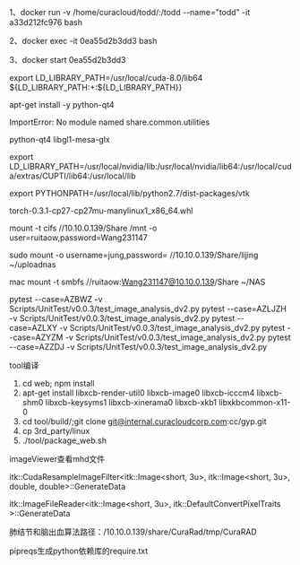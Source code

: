 1、docker run -v /home/curacloud/todd/:/todd --name="todd" -it a33d212fc976 bash

2、docker exec -it 0ea55d2b3dd3 bash

3、docker start 0ea55d2b3dd3

export LD_LIBRARY_PATH=/usr/local/cuda-8.0/lib64\
                         ${LD_LIBRARY_PATH:+:${LD_LIBRARY_PATH}}

apt-get install -y python-qt4

ImportError: No module named share.common.utilities


python-qt4 libgl1-mesa-glx

export LD_LIBRARY_PATH=/usr/local/nvidia/lib:/usr/local/nvidia/lib64:/usr/local/cuda/extras/CUPTI/lib64:/usr/local/lib

export PYTHONPATH=/usr/local/lib/python2.7/dist-packages/vtk

torch-0.3.1-cp27-cp27mu-manylinux1_x86_64.whl


mount -t cifs //10.10.0.139/Share /mnt -o user=ruitaow,password=Wang231147

sudo mount -o username=jung,password=  //10.10.0.139/Share/lijing ~/uploadnas

mac
mount -t smbfs //ruitaow:Wang231147@10.10.0.139/Share ~/NAS

pytest --case=AZBWZ -v Scripts/UnitTest/v0.0.3/test_image_analysis_dv2.py
pytest --case=AZLJZH -v Scripts/UnitTest/v0.0.3/test_image_analysis_dv2.py
pytest --case=AZLXY -v Scripts/UnitTest/v0.0.3/test_image_analysis_dv2.py
pytest --case=AZYZM -v Scripts/UnitTest/v0.0.3/test_image_analysis_dv2.py
pytest --case=AZZDJ -v Scripts/UnitTest/v0.0.3/test_image_analysis_dv2.py

tool编译
1. cd web; npm install
2. apt-get install libxcb-render-util0 libxcb-image0 libxcb-icccm4  libxcb-shm0 libxcb-keysyms1 libxcb-xinerama0 libxcb-xkb1 libxkbcommon-x11-0
3. cd tool/build/;git clone git@internal.curacloudcorp.com:cc/gyp.git
4. cp 3rd_party/linux
4. ./tool/package_web.sh

imageViewer查看mhd文件

itk::CudaResampleImageFilter<itk::Image<short, 3u>, itk::Image<short, 3u>, double, double>::GenerateData

itk::ImageFileReader<itk::Image<short, 3u>, itk::DefaultConvertPixelTraits<short> >::GenerateData

肺结节和脑出血算法路径：/10.10.0.139/share/CuraRad/tmp/CuraRAD

pipreqs生成python依赖库的require.txt